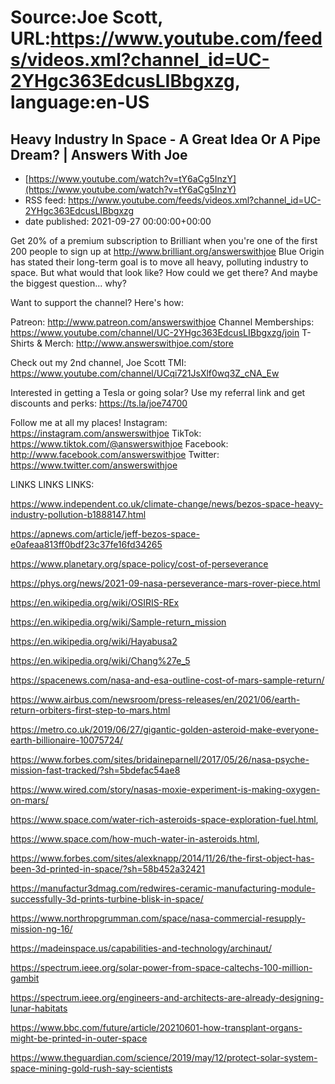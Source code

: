 # Source:Joe Scott, URL:https://www.youtube.com/feeds/videos.xml?channel_id=UC-2YHgc363EdcusLIBbgxzg, language:en-US

## Heavy Industry In Space - A Great Idea Or A Pipe Dream? | Answers With Joe
 - [https://www.youtube.com/watch?v=tY6aCg5InzY](https://www.youtube.com/watch?v=tY6aCg5InzY)
 - RSS feed: https://www.youtube.com/feeds/videos.xml?channel_id=UC-2YHgc363EdcusLIBbgxzg
 - date published: 2021-09-27 00:00:00+00:00

Get 20% of a premium subscription to Brilliant when you're one of the first 200 people to sign up at http://www.brilliant.org/answerswithjoe
Blue Origin has stated their long-term goal is to move all heavy, polluting industry to space. But what would that look like? How could we get there? And maybe the biggest question... why?

Want to support the channel? Here's how:

Patreon: http://www.patreon.com/answerswithjoe
Channel Memberships: https://www.youtube.com/channel/UC-2YHgc363EdcusLIBbgxzg/join
T-Shirts & Merch: http://www.answerswithjoe.com/store

Check out my 2nd channel, Joe Scott TMI:
https://www.youtube.com/channel/UCqi721JsXlf0wq3Z_cNA_Ew

Interested in getting a Tesla or going solar? Use my referral link and get discounts and perks:
https://ts.la/joe74700

Follow me at all my places!
Instagram: https://instagram.com/answerswithjoe
TikTok: https://www.tiktok.com/@answerswithjoe
Facebook: http://www.facebook.com/answerswithjoe
Twitter: https://www.twitter.com/answerswithjoe

LINKS LINKS LINKS:

https://www.independent.co.uk/climate-change/news/bezos-space-heavy-industry-pollution-b1888147.html

https://apnews.com/article/jeff-bezos-space-e0afeaa813ff0bdf23c37fe16fd34265

https://www.planetary.org/space-policy/cost-of-perseverance

https://phys.org/news/2021-09-nasa-perseverance-mars-rover-piece.html

https://en.wikipedia.org/wiki/OSIRIS-REx

https://en.wikipedia.org/wiki/Sample-return_mission

https://en.wikipedia.org/wiki/Hayabusa2

https://en.wikipedia.org/wiki/Chang%27e_5

https://spacenews.com/nasa-and-esa-outline-cost-of-mars-sample-return/

https://www.airbus.com/newsroom/press-releases/en/2021/06/earth-return-orbiters-first-step-to-mars.html

https://metro.co.uk/2019/06/27/gigantic-golden-asteroid-make-everyone-earth-billionaire-10075724/ 

https://www.forbes.com/sites/bridaineparnell/2017/05/26/nasa-psyche-mission-fast-tracked/?sh=5bdefac54ae8 

https://www.wired.com/story/nasas-moxie-experiment-is-making-oxygen-on-mars/

https://www.space.com/water-rich-asteroids-space-exploration-fuel.html, 

https://www.space.com/how-much-water-in-asteroids.html, 

https://www.forbes.com/sites/alexknapp/2014/11/26/the-first-object-has-been-3d-printed-in-space/?sh=58b452a32421

https://manufactur3dmag.com/redwires-ceramic-manufacturing-module-successfully-3d-prints-turbine-blisk-in-space/ 

https://www.northropgrumman.com/space/nasa-commercial-resupply-mission-ng-16/

https://madeinspace.us/capabilities-and-technology/archinaut/

https://spectrum.ieee.org/solar-power-from-space-caltechs-100-million-gambit

https://spectrum.ieee.org/engineers-and-architects-are-already-designing-lunar-habitats

https://www.bbc.com/future/article/20210601-how-transplant-organs-might-be-printed-in-outer-space

https://www.theguardian.com/science/2019/may/12/protect-solar-system-space-mining-gold-rush-say-scientists

